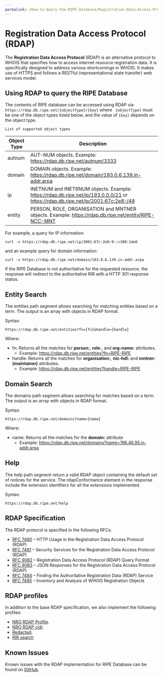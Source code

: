```yaml
---
permalink: /How-to-Query-the-RIPE-Database/Registration-Data-Access-Protocol
---
```


# Registration Data Access Protocol (RDAP)

The **Registration Data Access Protocol** (RDAP) is an alternative protocol to WHOIS that specifies how to access internet resource registration data. It is specifically designed to address various shortcomings in WHOIS. It makes use of HTTPS and follows a RESTful (representational state transfer) web services model.

## Using RDAP to query the RIPE Database

The contents of RIPE database can be accessed using RDAP via `https://rdap.db.ripe.net/{objectType}/{key}` where `
{objectType}` must be one of the object types listed below, and the value of `{key}` depends on the object type.

    List of supported object types

| Object Type | Description                                                                                                                      |
|-------------|----------------------------------------------------------------------------------------------------------------------------------|
| autnum      | AUT-NUM objects. Example: https://rdap.db.ripe.net/autnum/3333                                                                   |
| domain      | DOMAIN objects. Example: https://rdap.db.ripe.net/domain/193.0.6.139.in-addr.arpa                                                |
| ip          | INETNUM and INET6NUM objects. Example: https://rdap.db.ripe.net/ip/193.0.0.0/21 or https://rdap.db.ripe.net/ip/2001:67c:2e8::/48 |
| entity      | PERSON, ROLE, ORGANISATION and MNTNER objects. Example: https://rdap.db.ripe.net/entity/RIPE-NCC-MNT                             |

For example, a query for IP information:
```
curl -v https://rdap.db.ripe.net/ip/2001:67c:2e8:9::c100:14e6
```
and an example query for domain information:
```
curl -v https://rdap.db.ripe.net/domain/193.0.6.139.in-addr.arpa
```

If the RIPE Database is not authoritative for the requested resource, the response will redirect to the authoritative RIR with a HTTP 301 response status.

## Entity Search

The entities path segment allows searching for matching entities based on a term. The output is an array with objects in RDAP format.

Syntax:

```
https://rdap.db.ripe.net/entities?fn={fn}&handle={handle}
```

Where:
* fn: Returns all the matches for **person:**, **role:**, and **org-name:** attributes. 
  * Example: https://rdap.db.ripe.net/entities?fn=RIPE-RIPE
* handle: Returns all the matches for **organisation:**, **nic-hdl:** and **mntner:(maintainer)** attributes. 
  * Example: https://rdap.db.ripe.net/entities?handle=RIPE-RIPE

## Domain Search

The domains path segment allows searching for matches based on a term. The output is an array with objects in RDAP format.

Syntax:

```
https://rdap.db.ripe.net/domains?name={name}
```

Where:
* name: Returns all the matches for the **domain:** attribute
  * Example: https://rdap.db.ripe.net/domains?name=196.46.95.in-addr.arpa

## Help

The help path segment return a valid RDAP object containing the default set of notices for the service. The rdapConformance element in the response include the extension identifiers for all the extensions implemented.

Syntax:
```
https://rdap.db.ripe.net/help
```

## RDAP Specification

The RDAP protocol is specified in the following RFCs:

 * [RFC 7480](https://www.rfc-editor.org/rfc/rfc7480) – HTTP Usage in the Registration Data Access Protocol (RDAP)
 * [RFC 7481](https://www.rfc-editor.org/rfc/rfc7481) – Security Services for the Registration Data Access Protocol (RDAP)
 * [RFC 9082](https://datatracker.ietf.org/doc/rfc9082/) – Registration Data Access Protocol (RDAP) Query Format
 * [RFC 9083](https://datatracker.ietf.org/doc/rfc9083/) – JSON Responses for the Registration Data Access Protocol (RDAP)
 * [RFC 7484](https://www.rfc-editor.org/rfc/rfc7484) – Finding the Authoritative Registration Data (RDAP) Service
 * [RFC 7485](https://www.rfc-editor.org/rfc/rfc7485) – Inventory and Analysis of WHOIS Registration Objects

 ## RDAP profiles

In addition to the base RDAP specification, we also implement the following profiles:
 
 * [NRO RDAP Profile](https://bitbucket.org/nroecg/nro-rdap-profile/raw/v1/nro-rdap-profile.txt).
 * [NRO RDAP cidr](https://bitbucket.org/nroecg/nro-rdap-cidr/src/master/nro-rdap-cidr.txt).
 * [Redacted](https://datatracker.ietf.org/doc/draft-ietf-regext-rdap-redacted/).
 * [RIR search](https://datatracker.ietf.org/doc/draft-ietf-regext-rdap-rir-search/)

## Known Issues

Known issues with the RDAP implementation for RIPE Database can be found on [GitHub](https://github.com/RIPE-NCC/whois/blob/master/README.RDAP.md).

